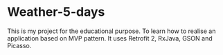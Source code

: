 # Weather-5-days
 
This is my project for the educational purpose. 
To learn how to realise an application based on MVP pattern.
It uses Retrofit 2, RxJava, GSON and Picasso.
